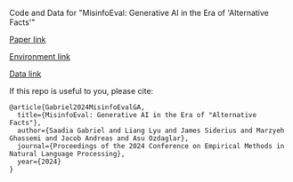 Code and Data for "MisinfoEval: Generative AI in the Era of 'Alternative Facts'"

[Paper link](https://arxiv.org/abs/2410.09949)

[Environment link](https://saadiagabriel.com/MisinfoEval)

[Data link](skgabriel/MisinfoEval)

If this repo is useful to you, please cite:

```
@article{Gabriel2024MisinfoEvalGA,
  title={MisinfoEval: Generative AI in the Era of "Alternative Facts"},
  author={Saadia Gabriel and Liang Lyu and James Siderius and Marzyeh Ghassemi and Jacob Andreas and Asu Ozdaglar},
  journal={Proceedings of the 2024 Conference on Empirical Methods in Natural Language Processing},
  year={2024}
}
```
